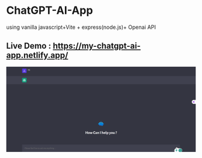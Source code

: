 # ChatGPT-AI-App
using vanilla javascript+Vite + express(node.js)+ Openai API
## Live Demo : https://my-chatgpt-ai-app.netlify.app/
![Chatgpt](chatgpt.png)
